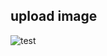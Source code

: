 ## upload image

![test](https://github.com/pierzen/learnosm/tree/gh-pages/images/fr_edit_in_detail_image12.png)